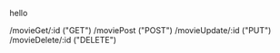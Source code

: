 hello

/movieGet/:id     ("GET")
/moviePost        ("POST")
/movieUpdate/:id  ("PUT")
/movieDelete/:id  ("DELETE")